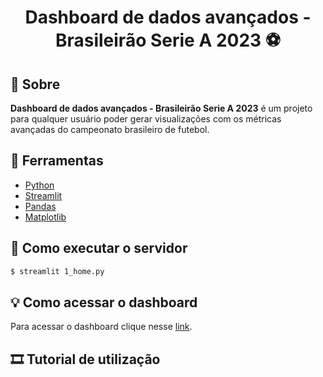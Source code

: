 <h1 align="center">
  Dashboard de dados avançados - Brasileirão Serie A 2023 ⚽
</h1>

## 🚨 Sobre

**Dashboard de dados avançados - Brasileirão Serie A 2023** é um projeto para qualquer usuário poder gerar visualizações com os métricas avançadas do campeonato brasileiro de futebol.

## 🔨 Ferramentas

- [Python](https://www.python.org)
- [Streamlit](https://streamlit.io)
- [Pandas](https://pandas.pydata.org)
- [Matplotlib](https://matplotlib.org)

## 💨 Como executar o servidor

```bash
$ streamlit 1_home.py
```

## 💡 Como acessar o dashboard

Para acessar o dashboard clique nesse [link](https://dashboard-brasileirao-2023-dados-avancados.streamlit.app).

## 🎞 Tutorial de utilização
